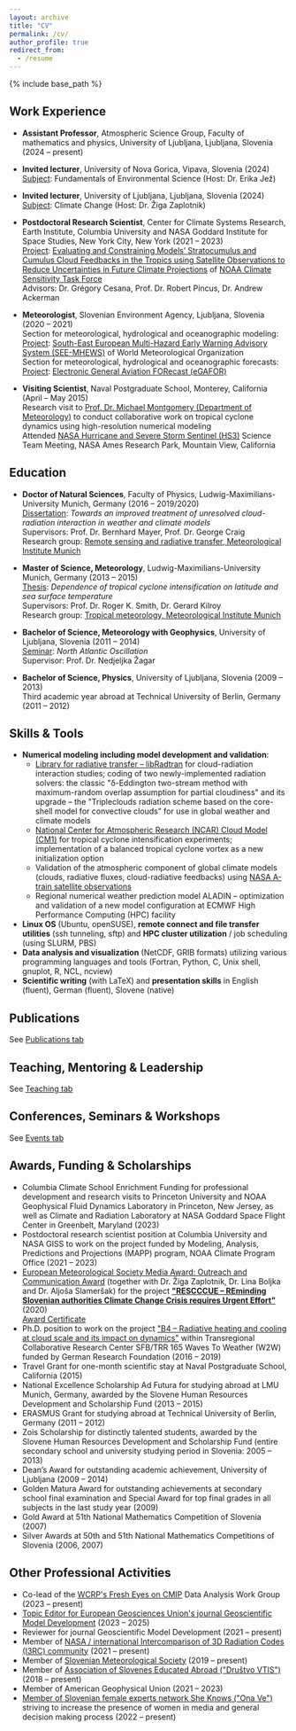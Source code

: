 ```yaml
---
layout: archive
title: "CV"
permalink: /cv/
author_profile: true
redirect_from:
  - /resume
---
```


{% include base_path %}

## Work Experience

* **Assistant Professor**, Atmospheric Science Group, Faculty of mathematics and physics, University of Ljubljana, Ljubljana, Slovenia (2024 – present)<br/> 

* **Invited lecturer**, University of Nova Gorica, Vipava, Slovenia (2024)<br/> 
<ins>Subject</ins>: Fundamentals of Environmental Science (Host: Dr. Erika Jež)<br/>

* **Invited lecturer**, University of Ljubljana, Ljubljana, Slovenia (2024)<br/> 
<ins>Subject</ins>: Climate Change (Host: Dr. Žiga Zaplotnik)<br/>

* **Postdoctoral Research Scientist**, Center for Climate Systems Research, Earth Institute, Columbia University and NASA Goddard Institute for Space Studies, New York City, New York (2021 – 2023)<br/> 
<ins>Project</ins>: [Evaluating and Constraining Models’ Stratocumulus and Cumulus Cloud Feedbacks in the Tropics using Satellite Observations to Reduce Uncertainties in Future Climate Projections](https://www.earth.columbia.edu/projects/view/2203) of [NOAA Climate Sensitivity Task Force](https://cpo.noaa.gov/divisions-programs/earth-system-science-and-modeling-division/modeling-analysis-predictions-and-projections/task-forces/climate-sensitivity-task-force-2020-2023/)<br/>
Advisors: Dr. Grégory Cesana, Prof. Dr. Robert Pincus, Dr. Andrew Ackerman

* **Meteorologist**, Slovenian Environment Agency, Ljubljana, Slovenia (2020 – 2021)<br/> 
Section for meteorological, hydrological and oceanographic modeling:<br/>
<ins>Project</ins>: [South-East European Multi-Hazard Early Warning Advisory System (SEE-MHEWS)](https://www.see-mhews.org/) of World Meteorological Organization<br/>
Section for meteorological, hydrological and oceanographic forecasts:<br/>
<ins>Project</ins>: [Electronic General Aviation FORecast (eGAFOR)](https://egafor.eu/)<br/>

* **Visiting Scientist**, Naval Postgraduate School, Monterey, California (April – May 2015)<br/> 
Research visit to [Prof. Dr. Michael Montgomery (Department of Meteorology)](https://met.nps.edu/~mtmontgo/montgomery.html) to conduct collaborative work on tropical cyclone dynamics using high-resolution numerical modeling<br/> 
Attended [NASA Hurricane and Severe Storm Sentinel (HS3)](https://espo.nasa.gov/hs3/content/HS3_0) Science Team Meeting, NASA Ames Research Park, Mountain View, California

## Education

* **Doctor of Natural Sciences**, Faculty of Physics, Ludwig-Maximilians-University Munich, Germany (2016 – 2019/2020)<br/> 
<ins>Dissertation</ins>: _Towards an improved treatment of unresolved cloud-radiation interaction in weather and climate models_<br/> 
Supervisors: Prof. Dr. Bernhard Mayer, Prof. Dr. George Craig<br/>
Research group: [Remote sensing and radiative transfer, Meteorological Institute Munich](https://www.en.meteo.physik.uni-muenchen.de/forschung/atmo_fern/index.html)

* **Master of Science, Meteorology**, Ludwig-Maximilians-University Munich, Germany (2013 – 2015)<br/> 
<ins>Thesis</ins>: _Dependence of tropical cyclone intensification on latitude and sea surface temperature_<br/> 
Supervisors: Prof. Dr. Roger K. Smith, Dr. Gerard Kilroy<br/> 
Research group: [Tropical meteorology, Meteorological Institute Munich](https://www.en.meteo.physik.uni-muenchen.de/forschung/tropische/index.html)

* **Bachelor of Science, Meteorology with Geophysics**, University of Ljubljana, Slovenia (2011 – 2014)<br/>
<ins>Seminar</ins>: _North Atlantic Oscillation_<br/> 
Supervisor: Prof. Dr. Nedjeljka Žagar

* **Bachelor of Science, Physics**, University of Ljubljana, Slovenia (2009 – 2013)<br/>
Third academic year abroad at Technical University of Berlin, Germany (2011 – 2012)

## Skills & Tools
* **Numerical modeling including model development and validation**:
    * [Library for radiative transfer – libRadtran](http://www.libradtran.org/doku.php) for cloud-radiation interaction studies; coding of two newly-implemented radiation solvers: the classic "δ-Eddington two-stream method with maximum-random overlap assumption for partial cloudiness" and its upgrade – the "Tripleclouds radiation scheme based on the core-shell model for convective clouds" for use in global weather and climate models
    * [National Center for Atmospheric Research (NCAR) Cloud Model (CM1)](https://www2.mmm.ucar.edu/people/bryan/cm1/) for tropical cyclone intensification experiments; implementation of a balanced tropical cyclone vortex as a new initialization option
    * Validation of the atmospheric component of global climate models (clouds, radiative fluxes, cloud-radiative feedbacks) using [NASA A-train satellite observations](https://atrain.nasa.gov/)
    * Regional numerical weather prediction model ALADIN – optimization and validation of a new model configuration at ECMWF High Performance Computing (HPC) facility
* **Linux OS** (Ubuntu, openSUSE), **remote connect and file transfer utilities** (ssh tunneling, sftp) and **HPC cluster utilization** / job scheduling (using SLURM, PBS)
* **Data analysis and visualization** (NetCDF, GRIB formats) utilizing various programming languages and tools (Fortran, Python, C, Unix shell, gnuplot, R, NCL, ncview)
* **Scientific writing** (with LaTeX) and **presentation skills** in English (fluent), German (fluent), Slovene (native)

## Publications

See [Publications tab](https://ninacrnivec.github.io/publications/)
  
## Teaching, Mentoring & Leadership

See [Teaching tab](https://ninacrnivec.github.io/teaching/)
  
## Conferences, Seminars & Workshops

See [Events tab](https://ninacrnivec.github.io/events/)
  
## Awards, Funding & Scholarships
* Columbia Climate School Enrichment Funding for professional development and research visits to Princeton University and NOAA Geophysical Fluid Dynamics Laboratory in Princeton, New Jersey, as well as Climate and Radiation Laboratory at NASA Goddard Space Flight Center in Greenbelt, Maryland (2023)
* Postdoctoral research scientist position at Columbia University and NASA GISS to work on the project funded by Modeling, Analysis, Predictions and Projections (MAPP) program, NOAA Climate Program Office (2021 – 2023)
* [European Meteorological Society Media Award: Outreach and Communication Award](https://www.emetsoc.org/oc2020-for-rescccue-slovenia/) (together with Dr. Žiga Zaplotnik, Dr. Lina Boljka and Dr. Aljoša Slameršak) for the project **["RESCCCUE – REminding Slovenian authorities Climate Change Crisis requires Urgent Effort"](https://www.emetsoc.org/wp-content/uploads/2020/06/oc2020_RESCCCUE_project-description.pdf)** (2020)<br/>
[Award Certificate](https://github.com/NinaCrnivec/NinaCrnivec.github.io/blob/master/files/certificates_NC/EMS_Award_Certificate_RESCCCUE.pdf)
* Ph.D. position to work on the project ["B4 – Radiative heating and cooling at cloud scale and its impact on dynamics"](https://w2w.meteo.physik.uni-muenchen.de/research_areas/phase1/b4/index.html) within Transregional Collaborative Research Center SFB/TRR 165 Waves To Weather (W2W) funded by German Research Foundation (2016 – 2019)
* Travel Grant for one-month scientific stay at Naval Postgraduate School, California (2015)
* National Excellence Scholarship Ad Futura for studying abroad at LMU Munich, Germany, awarded by the Slovene Human Resources Development and Scholarship Fund (2013 – 2015)
* ERASMUS Grant for studying abroad at Technical University of Berlin, Germany (2011 – 2012)
* Zois Scholarship for distinctly talented students, awarded by the Slovene Human Resources Development and Scholarship Fund (entire secondary school and university studying period in Slovenia: 2005 – 2013)
* Dean’s Award for outstanding academic achievement, University of Ljubljana (2009 – 2014)
* Golden Matura Award for outstanding achievements at secondary school final examination and Special Award for top final grades in all subjects in the last study year (2009)
* Gold Award at 51th National Mathematics Competition of Slovenia (2007)
* Silver Awards at 50th and 51th National Mathematics Competitions of Slovenia (2006, 2007)
  
## Other Professional Activities
* Co-lead of the [WCRP's Fresh Eyes on CMIP](https://wcrp-cmip.org/fresh-eyes-on-cmip/) Data Analysis Work Group (2023 – present)
* [Topic Editor for European Geosciences Union's journal Geoscientific Model Development](https://www.geoscientific-model-development.net/editorial_board.html) (2023 – 2025)
* Reviewer for journal Geoscientific Model Development (2021 – present)
* Member of [NASA / international Intercomparison of 3D Radiation Codes (I3RC) community](https://earth.gsfc.nasa.gov/climate/model/i3rc) (2021 – present)
* Member of [Slovenian Meteorological Society](http://www.smd.v-izdelavi.si/domov/) (2019 – present)
* Member of [Association of Slovenes Educated Abroad ("Društvo VTIS")](https://www.drustvovtis.si/) (2018 – present)
* Member of American Geophysical Union (2021 – 2023)
* [Member of Slovenian female experts network She Knows ("Ona Ve")](https://onave.si/dr-nina-crnivec/) striving to increase the presence of women in media and general decision making process (2022 – present)




